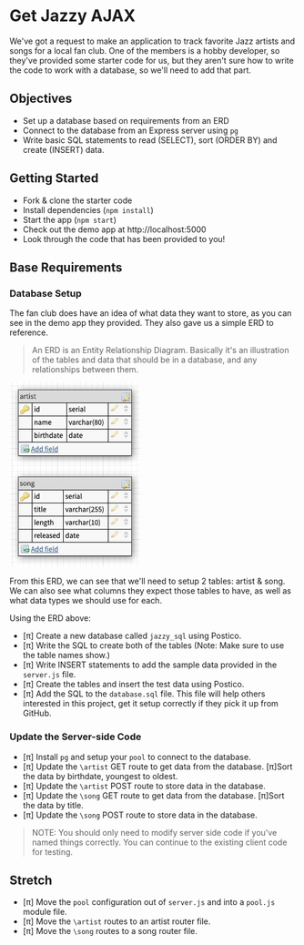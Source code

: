 # Get Jazzy AJAX

We've got a request to make an application to track favorite Jazz artists and songs for a local fan club. One of the members is a hobby developer, so they've provided some starter code for us, but they aren't sure how to write the code to work with a database, so we'll need to add that part. 

## Objectives

- Set up a database based on requirements from an ERD
- Connect to the database from an Express server using `pg`
- Write basic SQL statements to read (SELECT), sort (ORDER BY) and create (INSERT) data.

## Getting Started

- Fork & clone the starter code
- Install dependencies (`npm install`)
- Start the app (`npm start`)
- Check out the demo app at http://localhost:5000
- Look through the code that has been provided to you!

## Base Requirements

### Database Setup

The fan club does have an idea of what data they want to store, as you can see in the demo app they provided. They also gave us a simple ERD to reference. 

> An ERD is an Entity Relationship Diagram. Basically it's an illustration of the tables and data that should be in a database, and any relationships between them.

![ERD](images/jazzy_erd.jpg)

From this ERD, we can see that we'll need to setup 2 tables: artist & song. We can also see what columns they expect those tables to have, as well as what data types we should use for each. 

Using the ERD above:

- [π] Create a new database called `jazzy_sql` using Postico.
- [π] Write the SQL to create both of the tables (Note: Make sure to use the table names show.)
- [π] Write INSERT statements to add the sample data provided in the `server.js` file. 
- [π] Create the tables and insert the test data using Postico.
- [π] Add the SQL to the `database.sql` file. This file will help others interested in this project, get it setup correctly if they pick it up from GitHub.

### Update the Server-side Code

- [π] Install `pg` and setup your `pool` to connect to the database.
- [π] Update the `\artist` GET route to get data from the database. [π]Sort the data by birthdate, youngest to oldest.
- [π] Update the `\artist` POST route to store data in the database. 
- [π] Update the `\song` GET route to get data from the database. [π]Sort the data by title.
- [π] Update the `\song` POST route to store data in the database.  

> NOTE: You should only need to modify server side code if you've named things correctly. You can continue to the existing client code for testing.

## Stretch

- [π] Move the `pool` configuration out of `server.js` and into a `pool.js` module file.
- [π] Move the `\artist` routes to an artist router file. 
- [π] Move the `\song` routes to a song router file.
